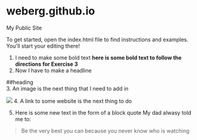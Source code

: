 weberg.github.io
=====================

My Public Site

To get started, open the index.html file to find instructions and examples. You'll start your editing there!

1. I need to make some bold text
**here is some bold text to follow the directions for Exercise 3**
2. Now I have to make a headline

##heading   
3. An image is the next thing that I need to add in

![](http://octodex.github.com/images/yaktocat.png)
4. A link to some website is the next thing to do

5. Here is some new text in the form of a block quote
My dad alwasy told me to:

> Be the very best you can because you never know who is watching 
